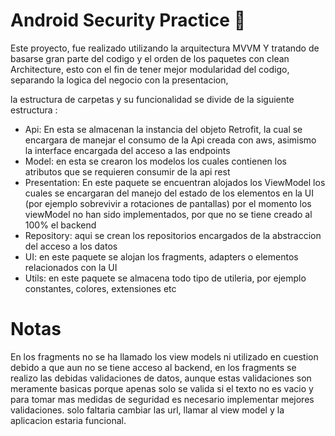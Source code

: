 # Android Security Practice 🚀

Este proyecto, fue realizado utilizando la arquitectura MVVM Y tratando de basarse gran parte del codigo y el orden de los paquetes con clean Architecture, esto con el fin de tener mejor modularidad del codigo, separando la logica del negocio con la presentacion,

la estructura de carpetas y su funcionalidad se divide de la siguiente estructura :

- Api: En esta se almacenan la instancia del objeto Retrofit, la cual se encargara de manejar el consumo de la Api creada con aws, asimismo la interface encargada del acceso a las endpoints
- Model: en esta se crearon los modelos los cuales contienen los atributos que se requieren consumir de la api rest
- Presentation: En este paquete se encuentran alojados los ViewModel los cuales se encargaran del manejo del estado de los elementos en la UI (por ejemplo sobrevivir a rotaciones de pantallas) por el momento los viewModel no han sido implementados, por que no se tiene creado al 100% el backend
- Repository: aqui se crean los repositorios encargados de la abstraccion del acceso a los datos
- UI: en este paquete se alojan los fragments, adapters o elementos relacionados con la UI
- Utils: en este paquete se almacena todo tipo de utileria, por ejemplo constantes, colores, extensiones etc

# Notas
En los fragments no se ha llamado los view models ni utilizado en cuestion debido a que aun no se tiene acceso al backend, en los fragments se realizo las debidas validaciones de datos, aunque estas validaciones son meramente basicas porque apenas solo se valida si el texto no es vacio  y para tomar mas medidas de seguridad es necesario implementar mejores validaciones. solo faltaria cambiar las url, llamar al view model y la aplicacion estaria funcional.
